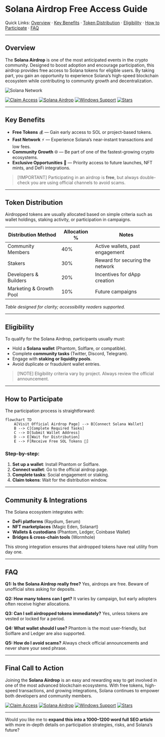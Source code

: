 # Solana Airdrop Free Access Guide

Quick Links: [Overview](#overview) · [Key Benefits](#key-benefits) · [Token Distribution](#token-distribution) · [Eligibility](#eligibility) · [How to Participate](#how-to-participate) · [FAQ](#faq)

---

## Overview

The **Solana Airdrop** is one of the most anticipated events in the crypto community. Designed to boost adoption and encourage participation, this airdrop provides free access to Solana tokens for eligible users. By taking part, you gain an opportunity to experience Solana’s high-speed blockchain ecosystem while contributing to community growth and decentralization.

![Solana Network](https://cryptologos.cc/logos/solana-sol-logo.png)

[![Claim Access](https://img.shields.io/badge/Claim%20Access-7F3DFF?style=for-the-badge\&logo=solana\&logoColor=white)](#)
[![Solana Airdrop](https://img.shields.io/badge/Solana-Airdrop-02E4B5?style=for-the-badge\&logo=solana\&logoColor=white)](#)
[![Windows Support](https://img.shields.io/badge/Windows-Supported-FFC247?style=for-the-badge\&logo=windows\&logoColor=white)](#)
[![Stars](https://img.shields.io/badge/Stars-12.4k-4169E1?style=for-the-badge\&logo=github\&logoColor=white)](#)

---

## Key Benefits

* **Free Tokens** 💰 — Gain early access to SOL or project-based tokens.
* **Fast Network** ⚡ — Experience Solana’s near-instant transactions and low fees.
* **Community Growth** 🌐 — Be part of one of the fastest-growing crypto ecosystems.
* **Exclusive Opportunities** 🎯 — Priority access to future launches, NFT mints, and DeFi integrations.

> \[!IMPORTANT]
> Participating in an airdrop is **free**, but always double-check you are using official channels to avoid scams.

---

## Token Distribution

Airdropped tokens are usually allocated based on simple criteria such as wallet holdings, staking activity, or participation in campaigns.

| Distribution Method     | Allocation % | Notes                           |
| ----------------------- | ------------ | ------------------------------- |
| Community Members       | 40%          | Active wallets, past engagement |
| Stakers                 | 30%          | Reward for securing the network |
| Developers & Builders   | 20%          | Incentives for dApp creation    |
| Marketing & Growth Pool | 10%          | Future campaigns                |

*Table designed for clarity; accessibility readers supported.*

---

## Eligibility

To qualify for the Solana Airdrop, participants usually must:

* Hold a **Solana wallet** (Phantom, Solflare, or compatible).
* Complete **community tasks** (Twitter, Discord, Telegram).
* Engage with **staking or liquidity pools**.
* Avoid duplicate or fraudulent wallet entries.

> \[!NOTE]
> Eligibility criteria vary by project. Always review the official announcement.

---

## How to Participate

The participation process is straightforward:

```mermaid
flowchart TD
    A[Visit Official Airdrop Page] --> B[Connect Solana Wallet]
    B --> C[Complete Required Tasks]
    C --> D[Submit Wallet Address]
    D --> E[Wait for Distribution]
    E --> F[Receive Free SOL Tokens 🎉]
```

### Step-by-step:

1. **Set up a wallet**: Install Phantom or Solflare.
2. **Connect wallet**: Go to the official airdrop page.
3. **Complete tasks**: Social engagement or staking.
4. **Claim tokens**: Wait for the distribution window.

---

## Community & Integrations

The Solana ecosystem integrates with:

* **DeFi platforms** (Raydium, Serum)
* **NFT marketplaces** (Magic Eden, Solanart)
* **Wallets & custodians** (Phantom, Ledger, Coinbase Wallet)
* **Bridges & cross-chain tools** (Wormhole)

This strong integration ensures that airdropped tokens have real utility from day one.

---

## FAQ

**Q1: Is the Solana Airdrop really free?**
Yes, airdrops are free. Beware of unofficial sites asking for deposits.

**Q2: How many tokens can I get?**
It varies by campaign, but early adopters often receive higher allocations.

**Q3: Can I sell airdropped tokens immediately?**
Yes, unless tokens are vested or locked for a period.

**Q4: What wallet should I use?**
Phantom is the most user-friendly, but Solflare and Ledger are also supported.

**Q5: How do I avoid scams?**
Always check official announcements and never share your seed phrase.

---

## Final Call to Action

Joining the **Solana Airdrop** is an easy and rewarding way to get involved in one of the most advanced blockchain ecosystems. With free tokens, high-speed transactions, and growing integrations, Solana continues to empower both developers and community members.

[![Claim Access](https://img.shields.io/badge/Claim%20Access-7F3DFF?style=for-the-badge\&logo=solana\&logoColor=white)](#)
[![Solana Airdrop](https://img.shields.io/badge/Solana-Airdrop-02E4B5?style=for-the-badge\&logo=solana\&logoColor=white)](#)
[![Windows Support](https://img.shields.io/badge/Windows-Supported-FFC247?style=for-the-badge\&logo=windows\&logoColor=white)](#)
[![Stars](https://img.shields.io/badge/Stars-12.4k-4169E1?style=for-the-badge\&logo=github\&logoColor=white)](#)

---

Would you like me to **expand this into a 1000–1200 word full SEO article** with more in-depth details on participation strategies, risks, and Solana’s future?
